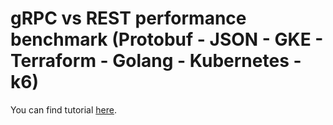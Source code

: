 # gRPC vs REST performance benchmark (Protobuf - JSON - GKE - Terraform - Golang - Kubernetes - k6)

You can find tutorial [here](https://youtu.be/ZwP4ly03n00).
